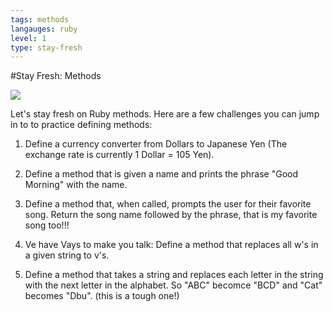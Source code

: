 ```yaml
---
tags: methods
langauges: ruby
level: 1
type: stay-fresh
---
```


#Stay Fresh: Methods

<img src="https://encrypted-tbn0.gstatic.com/images?q=tbn:ANd9GcTNX1c5UX-hAZrPPR5STGx5KIN6bJ9SMBuPABVoodQ_J5L4VPgQ">

Let's stay fresh on Ruby methods. Here are a few challenges you can jump in to to practice defining methods:

1. Define a currency converter from Dollars to Japanese Yen (The exchange rate is currently 1 Dollar = 105 Yen).

2. Define a method that is given a name and prints the phrase "Good Morning" with the name.

3. Define a method that, when called, prompts the user for their favorite song. Return the song name followed by the phrase, that is my favorite song too!!!

4. Ve have Vays to make you talk: Define a method that replaces all w's in a given string to v's.

5. Define a method that takes a string and replaces each letter in the string with the next letter in the alphabet. So "ABC" becomce "BCD" and "Cat" becomes "Dbu". (this is a tough one!)
